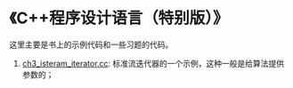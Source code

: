 # 《C++程序设计语言（特别版）》 #

这里主要是书上的示例代码和一些习题的代码。

1. [ch3_isteram_iterator.cc](ch3_isteram_iterator.cc): 标准流迭代器的一个示例，这种一般是给算法提供参数的；
